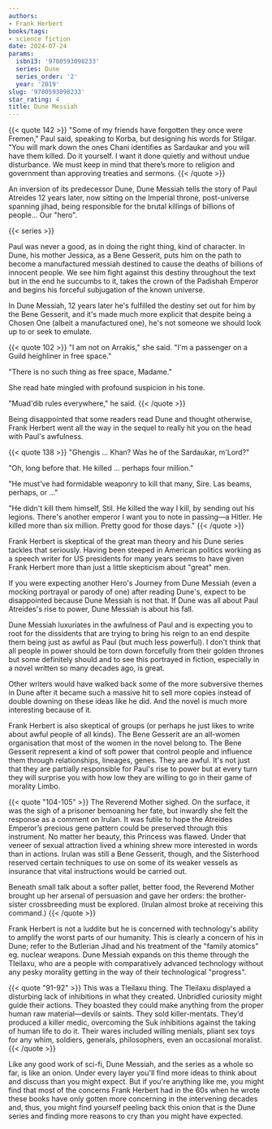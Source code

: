 ```yaml
---
authors:
- Frank Herbert
books/tags:
- science fiction
date: 2024-07-24
params:
  isbn13: '9780593098233'
  series: Dune
  series_order: '2'
  year: '2019'
slug: '9780593098233'
star_rating: 4
title: Dune Messiah
---
```


{{< quote 142 >}}
"Some of my friends have forgotten they once were Fremen," Paul said, speaking to Korba, but designing his words for Stilgar. "You will mark down the ones Chani identifies as Sardaukar and you will have them killed. Do it yourself. I want it done quietly and without undue disturbance. We must keep in mind that there’s more to religion and government than approving treaties and sermons.
{{< /quote >}}

An inversion of its predecessor Dune, Dune Messiah tells the story of Paul Atreides 12 years later, now sitting on the Imperial throne, post-universe spanning jihad, being responsible for the brutal killings of billions of people... Our "hero".

<!--more-->

{{< series >}}

Paul was never a good, as in doing the right thing, kind of character. In Dune, his mother Jessica, as a Bene Gesserit, puts him on the path to become a manufactured messiah destined to cause the deaths of billions of innocent people. We see him fight against this destiny throughout the text but in the end he succumbs to it, takes the crown of the Padishah Emperor and begins his forceful subjugation of the known universe.

In Dune Messiah, 12 years later he's fulfilled the destiny set out for him by the Bene Gesserit, and it's made much more explicit that despite being a Chosen One (albeit a manufactured one), he's not someone we should look up to or seek to emulate.

{{< quote 102 >}}
"I am not on Arrakis," she said. "I'm a passenger on a Guild heighliner in free space."

"There is no such thing as free space, Madame."

She read hate mingled with profound suspicion in his tone.

"Muad'dib rules everywhere," he said.
{{< /quote >}}

Being disappointed that some readers read Dune and thought otherwise, Frank Herbert went all the way in the sequel to really hit you on the head with Paul's awfulness.

{{< quote 138 >}}
"Ghengis ... Khan? Was he of the Sardaukar, m'Lord?"

"Oh, long before that. He killed ... perhaps four million."

"He must've had formidable weaponry to kill that many, Sire. Las beams, perhaps, or ..."

"He didn't kill them himself, Stil. He killed the way I kill, by sending out his legions. There's another emperor I want you to note in passing—a Hitler. He killed more than six million. Pretty good for those days."
{{< /quote >}}

Frank Herbert is skeptical of the great man theory and his Dune series tackles that seriously. Having been steeped in American politics working as a speech writer for US presidents for many years seems to have given Frank Herbert more than just a little skepticism about "great" men.

If you were expecting another Hero's Journey from Dune Messiah (even a mocking portrayal or parody of one) after reading Dune's, expect to be disappointed because Dune Messiah is not that. If Dune was all about Paul Atreides's rise to power, Dune Messiah is about his fall. 

Dune Messiah luxuriates in the awfulness of Paul and is expecting you to root for the dissidents that are trying to bring his reign to an end despite them being just as awful as Paul (but much less powerful). I don't think that all people in power should be torn down forcefully from their golden thrones but some definitely should and to see this portrayed in fiction, especially in a novel written so many decades ago, is great.

Other writers would have walked back some of the more subversive themes in Dune after it became such a massive hit to sell more copies instead of double downing on these ideas like he did. And the novel is much more interesting because of it.

Frank Herbert is also skeptical of groups (or perhaps he just likes to write about awful people of all kinds). The Bene Gesserit are an all-women organisation that most of the women in the novel belong to. The Bene Gesserit represent a kind of soft power that control people and influence them through relationships, lineages, genes. They are awful. It's not just that they are partially responsible for Paul's rise to power but at every turn they will surprise you with how low they are willing to go in their game of morality Limbo.

{{< quote "104-105" >}}
The Reverend Mother sighed. On the surface, it was the sigh of a prisoner bemoaning her fate, but inwardly she felt the response as a comment on Irulan. It was futile to hope the Atreides Emperor’s precious gene pattern could be preserved through this instrument. No matter her beauty, this Princess was flawed. Under that veneer of sexual attraction lived a whining shrew more interested in words than in actions. Irulan was still a Bene Gesserit, though, and the Sisterhood reserved certain techniques to use on some of its weaker vessels as insurance that vital instructions would be carried out.

Beneath small talk about a softer pallet, better food, the Reverend Mother brought up her arsenal of persuasion and gave her orders: the brother-sister crossbreeding must be explored. (Irulan almost broke at receiving this command.)
{{< /quote >}}

Frank Herbert is not a luddite but he is concerned with technology's ability to amplify the worst parts of our humanity. This is clearly a concern of his in Dune; refer to the Butlerian Jihad and his treatment of the "family atomics" eg. nuclear weapons. Dune Messiah expands on this theme through the Tleilaxu, who are a people with comparatively advanced technology without any pesky morality getting in the way of their technological "progress".   

{{< quote "91-92" >}}
This was a Tleilaxu thing. The Tleilaxu displayed a disturbing lack of inhibitions in what they created. Unbridled curiosity might guide their actions. They boasted they could make anything from the proper human raw material—devils or saints. They sold killer-mentats. They’d produced a killer medic, overcoming the Suk inhibitions against the taking of human life to do it. Their wares included willing menials, pliant sex toys for any whim, soldiers, generals, philosophers, even an occasional moralist.
{{< /quote >}}

Like any good work of sci-fi, Dune Messiah, and the series as a whole so far, is like an onion. Under every layer you'll find more ideas to think about and discuss than you might expect. But if you're anything like me, you might find that most of the concerns Frank Herbert had in the 60s when he wrote these books have only gotten more concerning in the intervening decades and, thus, you might find yourself peeling back this onion that is the Dune series and finding more reasons to cry than you might have expected.